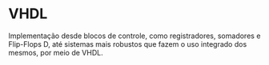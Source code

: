 # VHDL
Implementação desde blocos de controle, como registradores, somadores e Flip-Flops D,
até sistemas mais robustos que fazem o uso integrado dos mesmos, por meio de VHDL.

